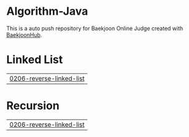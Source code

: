 # Algorithm-Java
This is a auto push repository for Baekjoon Online Judge created with [BaekjoonHub](https://github.com/BaekjoonHub/BaekjoonHub).


# Linked List
|  |
| ------- |
| [0206-reverse-linked-list](https://github.com/sejineer/Problem-Solving/tree/master/0206-reverse-linked-list) |
# Recursion
|  |
| ------- |
| [0206-reverse-linked-list](https://github.com/sejineer/Problem-Solving/tree/master/0206-reverse-linked-list) |